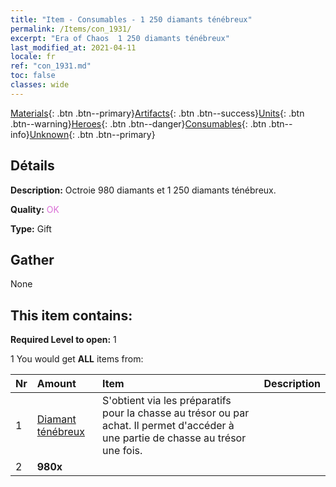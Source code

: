 ```yaml
---
title: "Item - Consumables - 1 250 diamants ténébreux"
permalink: /Items/con_1931/
excerpt: "Era of Chaos  1 250 diamants ténébreux"
last_modified_at: 2021-04-11
locale: fr
ref: "con_1931.md"
toc: false
classes: wide
---
```

 [Materials](/fr/Items/){: .btn .btn--primary}[Artifacts](/fr/Items/Artifacts/){: .btn .btn--success}[Units](/fr/Items/Units/){: .btn .btn--warning}[Heroes](/fr/Items/Heroes/){: .btn .btn--danger}[Consumables](/fr/Items/Consumables/){: .btn .btn--info}[Unknown](/fr/Items/Unknown/){: .btn .btn--primary}

## Détails
 **Description:** Octroie 980 diamants et 1 250 diamants ténébreux.

 **Quality:** <span style="color: #DA70D6">OK</span>

 **Type:** Gift

## Gather

  None

## This item contains:

 **Required Level to open:** 1

 1 You would get **ALL** items  from:

  | Nr | Amount |     Item    | Description |
  |:---|:-------|:------------|:-----------:|
  | 1 | [Diamant ténébreux](/fr/Items/con_554/) | S'obtient via les préparatifs pour la chasse au trésor ou par achat. Il permet d'accéder à une partie de chasse au trésor une fois. | 
  | 2 |  **980x** | <i class="fas fa-gem"/> |  | 
